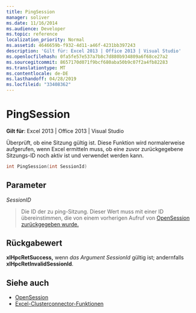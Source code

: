 ```yaml
---
title: PingSession
manager: soliver
ms.date: 11/16/2014
ms.audience: Developer
ms.topic: reference
localization_priority: Normal
ms.assetid: 4646659b-f932-4d11-a46f-4231bb397243
description: 'Gilt für: Excel 2013 | Office 2013 | Visual Studio'
ms.openlocfilehash: 0fa5fe57e537a7b8c7d880b934809a6f68ce27a2
ms.sourcegitcommit: 8657170d071f9bcf680aba50b9c07f2a4fb82283
ms.translationtype: MT
ms.contentlocale: de-DE
ms.lasthandoff: 04/28/2019
ms.locfileid: "33408362"
---
```

# <a name="pingsession"></a>PingSession

**Gilt für**: Excel 2013 | Office 2013 | Visual Studio 
  
Überprüft, ob eine Sitzung gültig ist. Diese Funktion wird normalerweise aufgerufen, wenn Excel ermitteln muss, ob eine zuvor zurückgegebene Sitzungs-ID noch aktiv ist und verwendet werden kann.
  
```cpp
int PingSession(int SessionId)
```

## <a name="parameters"></a>Parameter

_SessionID_
  
> Die ID der zu ping-Sitzung. Dieser Wert muss mit einer ID übereinstimmen, die von einem vorherigen Aufruf von [OpenSession zurückgegeben wurde.](opensession.md)
    
## <a name="return-value"></a>Rückgabewert

**xlHpcRetSuccess,** wenn  _das Argument SessionId_ gültig ist; andernfalls **xlHpcRetInvalidSessionId**.
  
## <a name="see-also"></a>Siehe auch

- [OpenSession](opensession.md)
- [Excel-Clusterconnector-Funktionen](excel-cluster-connector-functions.md)

